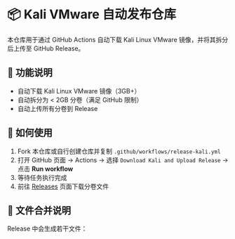 # 📦 Kali VMware 自动发布仓库

本仓库用于通过 GitHub Actions 自动下载 Kali Linux VMware 镜像，并将其拆分后上传至 GitHub Release。

## 🔧 功能说明

- 自动下载 Kali Linux VMware 镜像（3GB+）
- 自动拆分为 < 2GB 分卷（满足 GitHub 限制）
- 自动上传所有分卷到 Release

## 🚀 如何使用

1. Fork 本仓库或自行创建仓库并复制 `.github/workflows/release-kali.yml`
2. 打开 GitHub 页面 → Actions → 选择 `Download Kali and Upload Release` → 点击 **Run workflow**
3. 等待任务执行完成
4. 前往 [Releases](../../releases) 页面下载分卷文件

## 🔄 文件合并说明

Release 中会生成若干文件：

